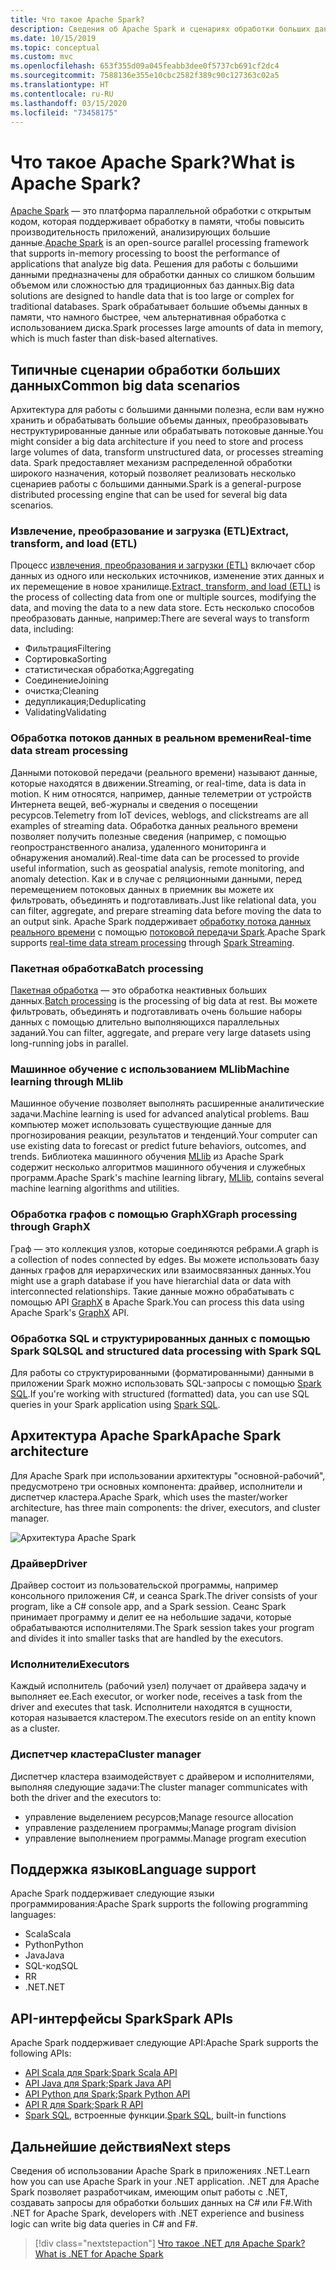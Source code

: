 ```yaml
---
title: Что такое Apache Spark?
description: Сведения об Apache Spark и сценариях обработки больших данных.
ms.date: 10/15/2019
ms.topic: conceptual
ms.custom: mvc
ms.openlocfilehash: 653f355d09a045feabb3dee0f5737cb691cf2dc4
ms.sourcegitcommit: 7588136e355e10cbc2582f389c90c127363c02a5
ms.translationtype: HT
ms.contentlocale: ru-RU
ms.lasthandoff: 03/15/2020
ms.locfileid: "73458175"
---
```

# <a name="what-is-apache-spark"></a><span data-ttu-id="b6146-103">Что такое Apache Spark?</span><span class="sxs-lookup"><span data-stu-id="b6146-103">What is Apache Spark?</span></span>

<span data-ttu-id="b6146-104">[Apache Spark](https://spark.apache.org/) — это платформа параллельной обработки с открытым кодом, которая поддерживает обработку в памяти, чтобы повысить производительность приложений, анализирующих большие данные.</span><span class="sxs-lookup"><span data-stu-id="b6146-104">[Apache Spark](https://spark.apache.org/) is an open-source parallel processing framework that supports in-memory processing to boost the performance of applications that analyze big data.</span></span> <span data-ttu-id="b6146-105">Решения для работы с большими данными предназначены для обработки данных со слишком большим объемом или сложностью для традиционных баз данных.</span><span class="sxs-lookup"><span data-stu-id="b6146-105">Big data solutions are designed to handle data that is too large or complex for traditional databases.</span></span> <span data-ttu-id="b6146-106">Spark обрабатывает большие объемы данных в памяти, что намного быстрее, чем альтернативная обработка с использованием диска.</span><span class="sxs-lookup"><span data-stu-id="b6146-106">Spark processes large amounts of data in memory, which is much faster than disk-based alternatives.</span></span>

## <a name="common-big-data-scenarios"></a><span data-ttu-id="b6146-107">Типичные сценарии обработки больших данных</span><span class="sxs-lookup"><span data-stu-id="b6146-107">Common big data scenarios</span></span>

<span data-ttu-id="b6146-108">Архитектура для работы с большими данными полезна, если вам нужно хранить и обрабатывать большие объемы данных, преобразовывать неструктурированные данные или обрабатывать потоковые данные.</span><span class="sxs-lookup"><span data-stu-id="b6146-108">You might consider a big data architecture if you need to store and process large volumes of data, transform unstructured data, or processes streaming data.</span></span> <span data-ttu-id="b6146-109">Spark предоставляет механизм распределенной обработки широкого назначения, который позволяет реализовать несколько сценариев работы с большими данными.</span><span class="sxs-lookup"><span data-stu-id="b6146-109">Spark is a general-purpose distributed processing engine that can be used for several big data scenarios.</span></span>

### <a name="extract-transform-and-load-etl"></a><span data-ttu-id="b6146-110">Извлечение, преобразование и загрузка (ETL)</span><span class="sxs-lookup"><span data-stu-id="b6146-110">Extract, transform, and load (ETL)</span></span>

<span data-ttu-id="b6146-111">Процесс [извлечения, преобразования и загрузки (ETL)](/azure/architecture/data-guide/relational-data/etl) включает сбор данных из одного или нескольких источников, изменение этих данных и их перемещение в новое хранилище.</span><span class="sxs-lookup"><span data-stu-id="b6146-111">[Extract, transform, and load (ETL)](/azure/architecture/data-guide/relational-data/etl) is the process of collecting data from one or multiple sources, modifying the data, and moving the data to a new data store.</span></span> <span data-ttu-id="b6146-112">Есть несколько способов преобразовать данные, например:</span><span class="sxs-lookup"><span data-stu-id="b6146-112">There are several ways to transform data, including:</span></span>

* <span data-ttu-id="b6146-113">Фильтрация</span><span class="sxs-lookup"><span data-stu-id="b6146-113">Filtering</span></span>
* <span data-ttu-id="b6146-114">Сортировка</span><span class="sxs-lookup"><span data-stu-id="b6146-114">Sorting</span></span>
* <span data-ttu-id="b6146-115">статистическая обработка;</span><span class="sxs-lookup"><span data-stu-id="b6146-115">Aggregating</span></span>
* <span data-ttu-id="b6146-116">Соединение</span><span class="sxs-lookup"><span data-stu-id="b6146-116">Joining</span></span>
* <span data-ttu-id="b6146-117">очистка;</span><span class="sxs-lookup"><span data-stu-id="b6146-117">Cleaning</span></span>
* <span data-ttu-id="b6146-118">дедупликация;</span><span class="sxs-lookup"><span data-stu-id="b6146-118">Deduplicating</span></span>
* <span data-ttu-id="b6146-119">Validating</span><span class="sxs-lookup"><span data-stu-id="b6146-119">Validating</span></span>

### <a name="real-time-data-stream-processing"></a><span data-ttu-id="b6146-120">Обработка потоков данных в реальном времени</span><span class="sxs-lookup"><span data-stu-id="b6146-120">Real-time data stream processing</span></span>

<span data-ttu-id="b6146-121">Данными потоковой передачи (реального времени) называют данные, которые находятся в движении.</span><span class="sxs-lookup"><span data-stu-id="b6146-121">Streaming, or real-time, data is data in motion.</span></span> <span data-ttu-id="b6146-122">К ним относятся, например, данные телеметрии от устройств Интернета вещей, веб-журналы и сведения о посещении ресурсов.</span><span class="sxs-lookup"><span data-stu-id="b6146-122">Telemetry from IoT devices, weblogs, and clickstreams are all examples of streaming data.</span></span> <span data-ttu-id="b6146-123">Обработка данных реального времени позволяет получить полезные сведения (например, с помощью геопространственного анализа, удаленного мониторинга и обнаружения аномалий).</span><span class="sxs-lookup"><span data-stu-id="b6146-123">Real-time data can be processed to provide useful information, such as geospatial analysis, remote monitoring, and anomaly detection.</span></span> <span data-ttu-id="b6146-124">Как и в случае с реляционными данными, перед перемещением потоковых данных в приемник вы можете их фильтровать, объединять и подготавливать.</span><span class="sxs-lookup"><span data-stu-id="b6146-124">Just like relational data, you can filter, aggregate, and prepare streaming data before moving the data to an output sink.</span></span> <span data-ttu-id="b6146-125">Apache Spark поддерживает [обработку потока данных реального времени](/azure/architecture/data-guide/big-data/real-time-processing) с помощью [потоковой передачи Spark](https://spark.apache.org/streaming/).</span><span class="sxs-lookup"><span data-stu-id="b6146-125">Apache Spark supports [real-time data stream processing](/azure/architecture/data-guide/big-data/real-time-processing) through [Spark Streaming](https://spark.apache.org/streaming/).</span></span>

### <a name="batch-processing"></a><span data-ttu-id="b6146-126">Пакетная обработка</span><span class="sxs-lookup"><span data-stu-id="b6146-126">Batch processing</span></span>

<span data-ttu-id="b6146-127">[Пакетная обработка](/azure/architecture/data-guide/big-data/batch-processing) — это обработка неактивных больших данных.</span><span class="sxs-lookup"><span data-stu-id="b6146-127">[Batch processing](/azure/architecture/data-guide/big-data/batch-processing) is the processing of big data at rest.</span></span> <span data-ttu-id="b6146-128">Вы можете фильтровать, объединять и подготавливать очень большие наборы данных с помощью длительно выполняющихся параллельных заданий.</span><span class="sxs-lookup"><span data-stu-id="b6146-128">You can filter, aggregate, and prepare very large datasets using long-running jobs in parallel.</span></span>

### <a name="machine-learning-through-mllib"></a><span data-ttu-id="b6146-129">Машинное обучение с использованием MLlib</span><span class="sxs-lookup"><span data-stu-id="b6146-129">Machine learning through MLlib</span></span>

<span data-ttu-id="b6146-130">Машинное обучение позволяет выполнять расширенные аналитические задачи.</span><span class="sxs-lookup"><span data-stu-id="b6146-130">Machine learning is used for advanced analytical problems.</span></span> <span data-ttu-id="b6146-131">Ваш компьютер может использовать существующие данные для прогнозирования реакции, результатов и тенденций.</span><span class="sxs-lookup"><span data-stu-id="b6146-131">Your computer can use existing data to forecast or predict future behaviors, outcomes, and trends.</span></span> <span data-ttu-id="b6146-132">Библиотека машинного обучения [MLlib](https://spark.apache.org/mllib/) из Apache Spark содержит несколько алгоритмов машинного обучения и служебных программ.</span><span class="sxs-lookup"><span data-stu-id="b6146-132">Apache Spark's machine learning library, [MLlib](https://spark.apache.org/mllib/), contains several machine learning algorithms and utilities.</span></span>

### <a name="graph-processing-through-graphx"></a><span data-ttu-id="b6146-133">Обработка графов с помощью GraphX</span><span class="sxs-lookup"><span data-stu-id="b6146-133">Graph processing through GraphX</span></span>

<span data-ttu-id="b6146-134">Граф — это коллекция узлов, которые соединяются ребрами.</span><span class="sxs-lookup"><span data-stu-id="b6146-134">A graph is a collection of nodes connected by edges.</span></span> <span data-ttu-id="b6146-135">Вы можете использовать базу данных графов для иерархических или взаимосвязанных данных.</span><span class="sxs-lookup"><span data-stu-id="b6146-135">You might use a graph database if you have hierarchial data or data with interconnected relationships.</span></span> <span data-ttu-id="b6146-136">Такие данные можно обрабатывать с помощью API [GraphX](https://spark.apache.org/graphx/) в Apache Spark.</span><span class="sxs-lookup"><span data-stu-id="b6146-136">You can process this data using Apache Spark's [GraphX](https://spark.apache.org/graphx/) API.</span></span>

### <a name="sql-and-structured-data-processing-with-spark-sql"></a><span data-ttu-id="b6146-137">Обработка SQL и структурированных данных с помощью Spark SQL</span><span class="sxs-lookup"><span data-stu-id="b6146-137">SQL and structured data processing with Spark SQL</span></span>

<span data-ttu-id="b6146-138">Для работы со структурированными (форматированными) данными в приложении Spark можно использовать SQL-запросы с помощью [Spark SQL](https://spark.apache.org/sql/).</span><span class="sxs-lookup"><span data-stu-id="b6146-138">If you're working with structured (formatted) data, you can use SQL queries in your Spark application using [Spark SQL](https://spark.apache.org/sql/).</span></span>

## <a name="apache-spark-architecture"></a><span data-ttu-id="b6146-139">Архитектура Apache Spark</span><span class="sxs-lookup"><span data-stu-id="b6146-139">Apache Spark architecture</span></span>

<span data-ttu-id="b6146-140">Для Apache Spark при использовании архитектуры "основной-рабочий", предусмотрено три основных компонента: драйвер, исполнители и диспетчер кластера.</span><span class="sxs-lookup"><span data-stu-id="b6146-140">Apache Spark, which uses the master/worker architecture, has three main components: the driver, executors, and cluster manager.</span></span>

![Архитектура Apache Spark](media/spark-architecture.png)

### <a name="driver"></a><span data-ttu-id="b6146-142">Драйвер</span><span class="sxs-lookup"><span data-stu-id="b6146-142">Driver</span></span>

<span data-ttu-id="b6146-143">Драйвер состоит из пользовательской программы, например консольного приложения C#, и сеанса Spark.</span><span class="sxs-lookup"><span data-stu-id="b6146-143">The driver consists of your program, like a C# console app, and a Spark session.</span></span> <span data-ttu-id="b6146-144">Сеанс Spark принимает программу и делит ее на небольшие задачи, которые обрабатываются исполнителями.</span><span class="sxs-lookup"><span data-stu-id="b6146-144">The Spark session takes your program and divides it into smaller tasks that are handled by the executors.</span></span>

### <a name="executors"></a><span data-ttu-id="b6146-145">Исполнители</span><span class="sxs-lookup"><span data-stu-id="b6146-145">Executors</span></span>

<span data-ttu-id="b6146-146">Каждый исполнитель (рабочий узел) получает от драйвера задачу и выполняет ее.</span><span class="sxs-lookup"><span data-stu-id="b6146-146">Each executor, or worker node, receives a task from the driver and executes that task.</span></span> <span data-ttu-id="b6146-147">Исполнители находятся в сущности, которая называется кластером.</span><span class="sxs-lookup"><span data-stu-id="b6146-147">The executors reside on an entity known as a cluster.</span></span>

### <a name="cluster-manager"></a><span data-ttu-id="b6146-148">Диспетчер кластера</span><span class="sxs-lookup"><span data-stu-id="b6146-148">Cluster manager</span></span>

<span data-ttu-id="b6146-149">Диспетчер кластера взаимодействует с драйвером и исполнителями, выполняя следующие задачи:</span><span class="sxs-lookup"><span data-stu-id="b6146-149">The cluster manager communicates with both the driver and the executors to:</span></span>

* <span data-ttu-id="b6146-150">управление выделением ресурсов;</span><span class="sxs-lookup"><span data-stu-id="b6146-150">Manage resource allocation</span></span>
* <span data-ttu-id="b6146-151">управление разделением программы;</span><span class="sxs-lookup"><span data-stu-id="b6146-151">Manage program division</span></span>
* <span data-ttu-id="b6146-152">управление выполнением программы.</span><span class="sxs-lookup"><span data-stu-id="b6146-152">Manage program execution</span></span>

## <a name="language-support"></a><span data-ttu-id="b6146-153">Поддержка языков</span><span class="sxs-lookup"><span data-stu-id="b6146-153">Language support</span></span>

<span data-ttu-id="b6146-154">Apache Spark поддерживает следующие языки программирования:</span><span class="sxs-lookup"><span data-stu-id="b6146-154">Apache Spark supports the following programming languages:</span></span>

* <span data-ttu-id="b6146-155">Scala</span><span class="sxs-lookup"><span data-stu-id="b6146-155">Scala</span></span>
* <span data-ttu-id="b6146-156">Python</span><span class="sxs-lookup"><span data-stu-id="b6146-156">Python</span></span>
* <span data-ttu-id="b6146-157">Java</span><span class="sxs-lookup"><span data-stu-id="b6146-157">Java</span></span>
* <span data-ttu-id="b6146-158">SQL-код</span><span class="sxs-lookup"><span data-stu-id="b6146-158">SQL</span></span>
* <span data-ttu-id="b6146-159">R</span><span class="sxs-lookup"><span data-stu-id="b6146-159">R</span></span>
* <span data-ttu-id="b6146-160">.NET</span><span class="sxs-lookup"><span data-stu-id="b6146-160">.NET</span></span>

## <a name="spark-apis"></a><span data-ttu-id="b6146-161">API-интерфейсы Spark</span><span class="sxs-lookup"><span data-stu-id="b6146-161">Spark APIs</span></span>

<span data-ttu-id="b6146-162">Apache Spark поддерживает следующие API:</span><span class="sxs-lookup"><span data-stu-id="b6146-162">Apache Spark supports the following APIs:</span></span>

* <span data-ttu-id="b6146-163">[API Scala для Spark](https://spark.apache.org/docs/2.2.0/api/scala/index.html);</span><span class="sxs-lookup"><span data-stu-id="b6146-163">[Spark Scala API](https://spark.apache.org/docs/2.2.0/api/scala/index.html)</span></span>
* <span data-ttu-id="b6146-164">[API Java для Spark](https://spark.apache.org/docs/2.2.0/api/java/index.html);</span><span class="sxs-lookup"><span data-stu-id="b6146-164">[Spark Java API](https://spark.apache.org/docs/2.2.0/api/java/index.html)</span></span>
* <span data-ttu-id="b6146-165">[API Python для Spark](https://spark.apache.org/docs/2.2.0/api/python/index.html);</span><span class="sxs-lookup"><span data-stu-id="b6146-165">[Spark Python API](https://spark.apache.org/docs/2.2.0/api/python/index.html)</span></span>
* <span data-ttu-id="b6146-166">[API R для Spark](https://spark.apache.org/docs/2.2.0/api/R/index.html);</span><span class="sxs-lookup"><span data-stu-id="b6146-166">[Spark R API](https://spark.apache.org/docs/2.2.0/api/R/index.html)</span></span>
* <span data-ttu-id="b6146-167">[Spark SQL](https://spark.apache.org/docs/latest/api/sql/index.html), встроенные функции.</span><span class="sxs-lookup"><span data-stu-id="b6146-167">[Spark SQL](https://spark.apache.org/docs/latest/api/sql/index.html), built-in functions</span></span>

## <a name="next-steps"></a><span data-ttu-id="b6146-168">Дальнейшие действия</span><span class="sxs-lookup"><span data-stu-id="b6146-168">Next steps</span></span>

<span data-ttu-id="b6146-169">Сведения об использовании Apache Spark в приложениях .NET.</span><span class="sxs-lookup"><span data-stu-id="b6146-169">Learn how you can use Apache Spark in your .NET application.</span></span> <span data-ttu-id="b6146-170">.NET для Apache Spark позволяет разработчикам, имеющим опыт работы с .NET, создавать запросы для обработки больших данных на C# или F#.</span><span class="sxs-lookup"><span data-stu-id="b6146-170">With .NET for Apache Spark, developers with .NET experience and business logic can write big data queries in C# and F#.</span></span>
> [!div class="nextstepaction"]
> [<span data-ttu-id="b6146-171">Что такое .NET для Apache Spark?</span><span class="sxs-lookup"><span data-stu-id="b6146-171">What is .NET for Apache Spark</span></span>](what-is-apache-spark-dotnet.md)

